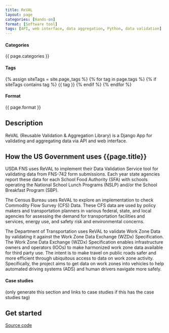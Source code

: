 ```yaml
---
title: ReVAL
layout: page
categories: [Hands-on]
format: [Software tool]
tags: [API, web interface, data aggregation, Python, data validation]
---
```

#### Categories

{{ page.categories }}

#### Tags

{% assign siteTags = site.page_tags %}
{% for tag in page.tags %}
  {% if siteTags contains tag %}
    {{ tag }}
  {% endif %}
{% endfor %}

#### Format

  {{ page.format }}


## Description
ReVAL (Reusable Validation & Aggregation Library) is a Django App for validating and aggregating data via API and web interface.

## How the US Government uses {{page.title}}
USDA FNS uses ReVAL to implement their Data Validation Service tool for validating data from FNS-742 form submissions.  Each year state agencies report these data for each School Food Authority (SFA) with schools operating the National School Lunch Programs (NSLP) and/or the School Breakfast Program (SBP).

The Census Bureau uses ReVAL to explore an implementation to check Commodity Flow Survey (CFS) Data.  These CFS data are used by policy makers and transportation planners in various federal, state, and local agencies for assessing the demand for transportation facilities and services, energy use, and safety risk and environmental concerns.

The Department of Transportation uses ReVAL to validate Work Zone Data by validating it against the Work Zone Data Exchange (WZDx) Specification.  The Work Zone Data Exchange (WZDx) Specification enables infrastructure owners and operators (IOOs) to make harmonized work zone data available for third party use. The intent is to make travel on public roads safer and more efficient through ubiquitous access to data on work zone activity. Specifically, the project aims to get data on work zones into vehicles to help automated driving systems (ADS) and human drivers navigate more safely.


#### Case studies 
(only generate this section and links to case studies if this has the case studies tag)


## Get started

[Source code](https://github.com/18F/ReVAL)

